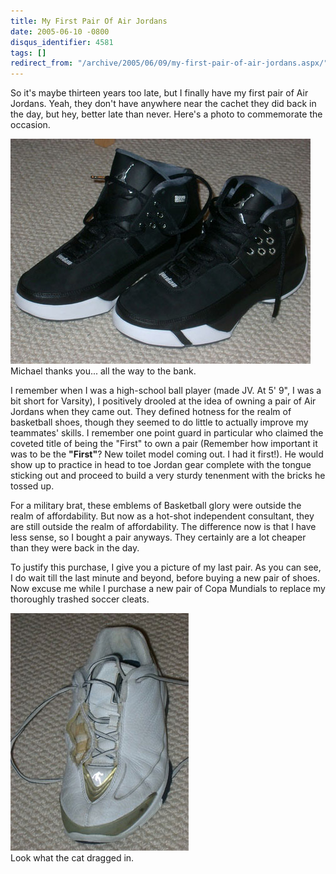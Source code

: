 ```yaml
---
title: My First Pair Of Air Jordans
date: 2005-06-10 -0800
disqus_identifier: 4581
tags: []
redirect_from: "/archive/2005/06/09/my-first-pair-of-air-jordans.aspx/"
---
```


So it's maybe thirteen years too late, but I finally have my first pair
of Air Jordans. Yeah, they don't have anywhere near the cachet they did
back in the day, but hey, better late than never. Here's a photo to
commemorate the occasion.

![Air Jordans](/images/AirJordans.jpg)\
 Michael thanks you... all the way to the bank.

I remember when I was a high-school ball player (made JV. At 5' 9", I
was a bit short for Varsity), I positively drooled at the idea of owning
a pair of Air Jordans when they came out. They defined hotness for the
realm of basketball shoes, though they seemed to do little to actually
improve my teammates' skills. I remember one point guard in particular
who claimed the coveted title of being the "First" to own a pair
(Remember how important it was to be the **"First"**? New toilet model
coming out. I had it first!). He would show up to practice in head to
toe Jordan gear complete with the tongue sticking out and proceed to
build a very sturdy tenenment with the bricks he tossed up.

For a military brat, these emblems of Basketball glory were outside the
realm of affordability. But now as a hot-shot independent consultant,
they are still outside the realm of affordability. The difference now is
that I have less sense, so I bought a pair anyways. They certainly are a
lot cheaper than they were back in the day.

To justify this purchase, I give you a picture of my last pair. As you
can see, I do wait till the last minute and beyond, before buying a new
pair of shoes. Now excuse me while I purchase a new pair of Copa
Mundials to replace my thoroughly trashed soccer cleats.

![Ratty Shoe](/images/RattyShoe.jpg)\
 Look what the cat dragged in.

